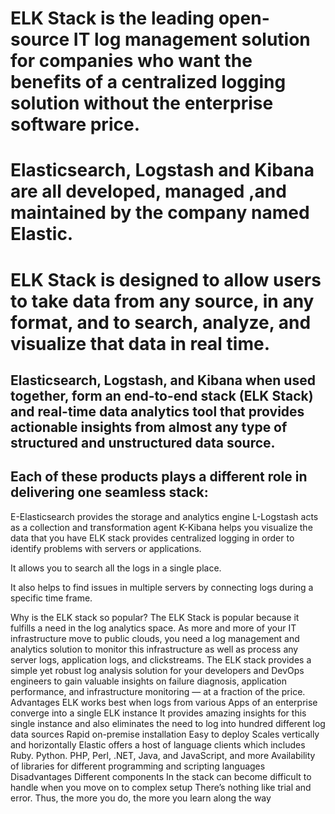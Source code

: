 # ELK Stack is the leading open-source IT log management solution for companies who want the benefits of a centralized logging solution without the enterprise software price.

# Elasticsearch, Logstash and Kibana are all developed, managed ,and maintained by the company named Elastic.

# ELK Stack is designed to allow users to take data from any source, in any format, and to search, analyze, and visualize that data in real time.

## Elasticsearch, Logstash, and Kibana when used together, form an end-to-end stack (ELK Stack) and real-time data analytics tool that provides actionable insights from almost any type of structured and unstructured data source.

## Each of these products plays a different role in delivering one seamless stack:

E-Elasticsearch provides the storage and analytics engine
L-Logstash acts as a collection and transformation agent
K-Kibana helps you visualize the data that you have
ELK stack provides centralized logging in order to identify problems with servers or applications.

It allows you to search all the logs in a single place.

It also helps to find issues in multiple servers by connecting logs during a specific time frame.

Why is the ELK stack so popular?
The ELK Stack is popular because it fulfills a need in the log analytics space. As more and more of your IT infrastructure move to public clouds, you need a log management and analytics solution to monitor this infrastructure as well as process any server logs, application logs, and clickstreams.
The ELK stack provides a simple yet robust log analysis solution for your developers and DevOps engineers to gain valuable insights on failure diagnosis, application performance, and infrastructure monitoring — at a fraction of the price.
Advantages
ELK works best when logs from various Apps of an enterprise converge into a single ELK instance
It provides amazing insights for this single instance and also eliminates the need to log into hundred different log data sources
Rapid on-premise installation
Easy to deploy Scales vertically and horizontally
Elastic offers a host of language clients which includes Ruby. Python. PHP, Perl, .NET, Java, and JavaScript, and more
Availability of libraries for different programming and scripting languages
Disadvantages
Different components In the stack can become difficult to handle when you move on to complex setup
There’s nothing like trial and error. Thus, the more you do, the more you learn along the way
